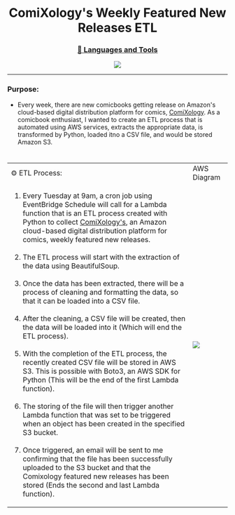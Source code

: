 <h1 align="center">ComiXology's Weekly Featured New Releases ETL</h1>

<h3 align="center"><u>🧰 Languages and Tools</u></h3>
<p align="center">
<img src="https://user-images.githubusercontent.com/97479656/214594812-e19961c9-00cd-4c7a-9c56-5b8b45f9ed13.png">
</p>
<hr>

### Purpose:
* Every week, there are new comicbooks getting release on Amazon's cloud-based digital distribution platform for comics, [ComiXology](https://www.amazon.com/kindle-dbs/comics-store/home/ "Amazon's ComiXology"). As a comicbook enthusiast, I wanted to create an ETL process that is automated using AWS services, extracts the appropriate data, is transformed by Python, loaded itno a CSV file, and would be stored Amazon S3.
#

<div>

<table align="center">

<tr>
<td>⚙ ETL Process:</td>
<td>AWS Diagram</td>
</tr>

<tr>
<td width="400px">
<ol>
<li>Every Tuesday at 9am, a cron job using EventBridge Schedule will call for a Lambda function that is an ETL process created with Python to collect <a href="https://www.amazon.com/kindle-dbs/comics-store/home/" target="_blank">ComiXology's</a>, an Amazon cloud-based digital distribution platform for comics, weekly featured new releases.</li>
<br>
<li>The ETL process will start with the extraction of the data using BeautifulSoup.</li>
<br>
<li>Once the data has been extracted, there will be a process of cleaning and formatting the data, so that it can be loaded into a CSV file.</li>
<br>
<li>After the cleaning, a CSV file will be created, then the data will be loaded into it (Which will end the ETL process).</li>
<br>
<li>With the completion of the ETL process, the recently created CSV file will be stored in AWS S3. This is possible with Boto3, an AWS SDK for Python (This will be the end of the first Lambda function).</li>
<br>
<li>The storing of the file will then trigger another Lambda function that was set to be triggered when an object has been created in the specified S3 bucket.</li> 
<br>
<li>Once triggered, an email will be sent to me confirming that the file has been successfully uploaded to the S3 bucket and that the Comixology featured new releases has been stored (Ends the second and last Lambda function).</li> 
</ol>
</td>

<td>
<img src="https://user-images.githubusercontent.com/97479656/214626261-3e7b2cf5-2f85-484d-8532-7f8578b2729c.png">
</td>
</tr>

</table>

</div>